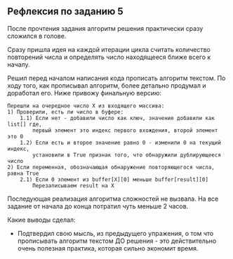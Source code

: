 ## Рефлексия по заданию 5

После прочтения задания алгоритм решения практически сразу сложился в голове.

Сразу пришла идея на каждой итерации цикла считать количество повторений числа и 
определять число находящееся ближе всего к началу.

Решил перед началом написания кода прописать алгоритм текстом.
По ходу того, как прописывал алгоритм, более детально продумал и доработал его.
Ниже привожу финальную версию:

    Перешли на очередное число Х из входящего массива:
    1) Проверили, есть ли число в буфере:
        1.1) Если нет - добавили число как ключ, значение добавили как list[] где,
            первый элемент это индекс первого вхождения, второй элемент это 0
        1.2) Если есть и второе значение равно 0 - изменили 0 на текущий индекс,
            установили в True признак того, что обнаружили дублирующееся число
    2) Если переменная, обозначающая обнаружение повторяющегося числа, равна True
        2.1) Если 0 элемент из buffer[X][0] меньше buffer[result][0]
            Перезаписываем result на Х

Последующая реализация алгоритма сложностей не вызвала. 
На все задание от начала до конца потратил чуть меньше 2 часов.

Какие выводы сделал:

- Подтвердил свою мысль, из предыдущего упражения, о том что прописывать алгоритм текстом ДО решения - это действительно очень полезная практика, которая сильно экономит время.